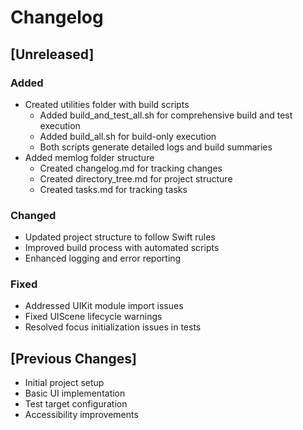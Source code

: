 # Changelog

## [Unreleased]

### Added
- Created utilities folder with build scripts
  - Added build_and_test_all.sh for comprehensive build and test execution
  - Added build_all.sh for build-only execution
  - Both scripts generate detailed logs and build summaries
- Added memlog folder structure
  - Created changelog.md for tracking changes
  - Created directory_tree.md for project structure
  - Created tasks.md for tracking tasks

### Changed
- Updated project structure to follow Swift rules
- Improved build process with automated scripts
- Enhanced logging and error reporting

### Fixed
- Addressed UIKit module import issues
- Fixed UIScene lifecycle warnings
- Resolved focus initialization issues in tests

## [Previous Changes]
- Initial project setup
- Basic UI implementation
- Test target configuration
- Accessibility improvements 